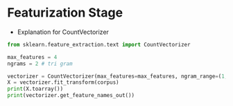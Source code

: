 # Featurization Stage

- Explanation for CountVectorizer
```python
from sklearn.feature_extraction.text import CountVectorizer

max_features = 4
ngrams = 2 # tri gram

vectorizer = CountVectorizer(max_features=max_features, ngram_range=(1, ngrams))
X = vectorizer.fit_transform(corpus)
print(X.toarray())
print(vectorizer.get_feature_names_out())
```